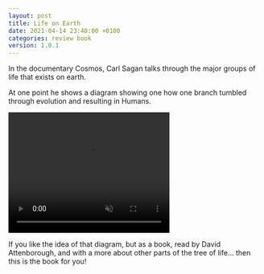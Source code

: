 ```yaml
---
layout: post
title: Life on Earth
date: 2021-04-14 23:40:00 +0100
categories: review book
version: 1.0.1
---
```


In the documentary Cosmos, Carl Sagan talks through the major groups of life that exists on earth.

At one point he shows a diagram showing one how one branch tumbled through evolution and resulting in Humans.

<video width="320" height="240" controls autoplay muted loop>
  <source src="/public/sagan_evolution.mp4" type="video/mp4">
</video>

If you like the idea of that diagram, but as a book, read by David Attenborough, and with a more about other parts of the tree of life... then this is the book for you!
